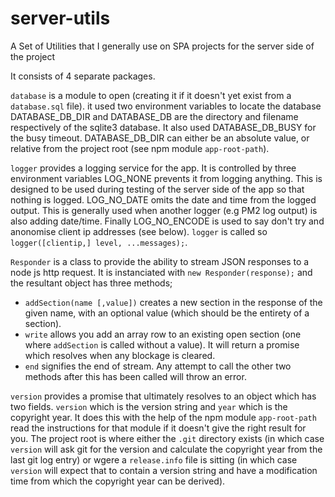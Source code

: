 # server-utils
A Set of Utilities that I generally use on SPA projects for the server side of the project

It consists of 4 separate packages.  

`database` is a module to open (creating it if it doesn't yet exist from a `database.sql` file).  it used two environment 
variables to locate the database DATABASE_DB_DIR and DATABASE_DB are the directory and filename respectively of the sqlite3 
database. It also used DATABASE_DB_BUSY for the busy timeout.  DATABASE_DB_DIR can either be an absolute value, or relative 
from the project root (see npm module `app-root-path`).

`logger` provides a logging service for the app.  It is controlled by three environment variables LOG_NONE prevents it from logging anything.
This is designed to be used during testing of the server side of the app so that nothing is logged.  LOG_NO_DATE omits the date and time from
the logged output.  This is generally used when another logger (e.g PM2 log output) is also adding date/time.  Finally LOG_NO_ENCODE is used
to say don't try and anonomise client ip addresses (see below).  `logger` is called so `logger([clientip,] level, ...messages);`.  

`Responder` is a class to provide the ability to stream JSON responses to a node js http request. It is instanciated
with `new Responder(response);` and the resultant object has three methods;

- `addSection(name [,value])` creates a new section in the response of the given name, with an optional value (which should
   be the entirety of a section).
- `write` allows you add an array row to an existing open section (one where `addSection` is called without a value). It will return a 
  promise which resolves when any blockage is cleared.
- `end` signifies the end of stream.  Any attempt to call the other two methods after this has been called will throw an error.

`version` provides a promise that ultimately resolves to an object which has two fields.  `version` which is the version string and `year` which is the copyright year.  It does this with the help of the npm module `app-root-path` read the instructions for that module if it doesn't give the right result for you. The project root is where either the `.git` directory exists (in which case `version` will ask git for the version and calculate the copyright year from the last git log entry) or wgere a `release.info` file is sitting (in which case `version` will expect that to contain a version string and have a modification time from which the copyright year can be derived). 
